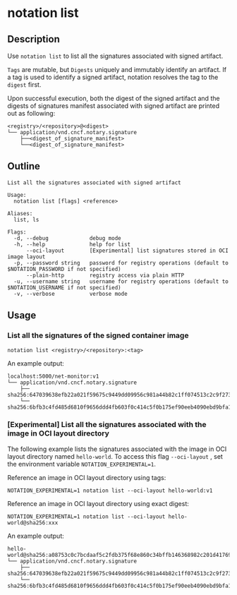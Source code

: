 # notation list

## Description

Use `notation list` to list all the signatures associated with signed artifact.

`Tags` are mutable, but `Digests` uniquely and immutably identify an artifact. If a tag is used to identify a signed artifact, notation resolves the tag to the `digest` first.

Upon successful execution, both the digest of the signed artifact and the digests of signatures manifest associated with signed artifact are printed out as following:

```shell
<registry>/<repository>@<digest>
└── application/vnd.cncf.notary.signature
    ├──<digest_of_signature_manifest>
    └──<digest_of_signature_manifest>
```

## Outline

```text
List all the signatures associated with signed artifact

Usage:
  notation list [flags] <reference>

Aliases:
  list, ls

Flags:
  -d, --debug             debug mode
  -h, --help              help for list
      --oci-layout        [Experimental] list signatures stored in OCI image layout
  -p, --password string   password for registry operations (default to $NOTATION_PASSWORD if not specified)
      --plain-http        registry access via plain HTTP
  -u, --username string   username for registry operations (default to $NOTATION_USERNAME if not specified)
  -v, --verbose           verbose mode
```

## Usage

### List all the signatures of the signed container image

```shell
notation list <registry>/<repository>:<tag>
```

An example output:

```shell
localhost:5000/net-monitor:v1
└── application/vnd.cncf.notary.signature
    ├── sha256:647039638efb22a021f59675c9449dd09956c981a44b82c1ff074513c2c9f273
    └── sha256:6bfb3c4fd485d6810f9656ddd4fb603f0c414c5f0b175ef90eeb4090ebd9bfa1
```

### [Experimental] List all the signatures associated with the image in OCI layout directory

The following example lists the signatures associated with the image in OCI layout directory named `hello-world`. To access this flag `--oci-layout` , set the environment variable `NOTATION_EXPERIMENTAL=1`.

Reference an image in OCI layout directory using tags:

```shell
NOTATION_EXPERIMENTAL=1 notation list --oci-layout hello-world:v1
```

Reference an image in OCI layout directory using exact digest:

```shell
NOTATION_EXPERIMENTAL=1 notation list --oci-layout hello-world@sha256:xxx
```

An example output:

```shell
hello-world@sha256:a08753c0c7bcdaaf5c2fdb375f68e860c34bffb146368982c201d41769e1763c
└── application/vnd.cncf.notary.signature
    ├── sha256:647039638efb22a021f59675c9449dd09956c981a44b82c1ff074513c2c9f273
    └── sha256:6bfb3c4fd485d6810f9656ddd4fb603f0c414c5f0b175ef90eeb4090ebd9bfa1
```
